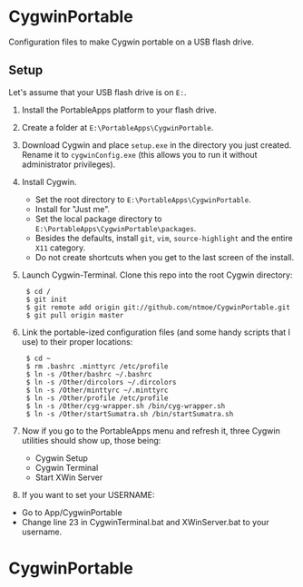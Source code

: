 CygwinPortable
==============

Configuration files to make Cygwin portable on a USB flash drive.

Setup
-----

Let's assume that your USB flash drive is on `E:`.

1. Install the PortableApps platform to your flash drive.

2. Create a folder at `E:\PortableApps\CygwinPortable`.

3. Download Cygwin and place `setup.exe` in the directory you just created. Rename it to `cygwinConfig.exe` (this allows you to run it without administrator privileges).

4. Install Cygwin.
	- Set the root directory to `E:\PortableApps\CygwinPortable`.
	- Install for "Just me".
	- Set the local package directory to `E:\PortableApps\CygwinPortable\packages`.
	- Besides the defaults, install `git`, `vim`, `source-highlight` and the entire `X11` category.
	- Do not create shortcuts when you get to the last screen of the install.

5. Launch Cygwin-Terminal. Clone this repo into the root Cygwin directory:

		$ cd /
		$ git init
		$ git remote add origin git://github.com/ntmoe/CygwinPortable.git
		$ git pull origin master

6. Link the portable-ized configuration files (and some handy scripts that I use) to their proper locations:

		$ cd ~
		$ rm .bashrc .minttyrc /etc/profile
		$ ln -s /Other/bashrc ~/.bashrc
		$ ln -s /Other/dircolors ~/.dircolors
		$ ln -s /Other/minttyrc ~/.minttyrc
		$ ln -s /Other/profile /etc/profile
		$ ln -s /Other/cyg-wrapper.sh /bin/cyg-wrapper.sh
		$ ln -s /Other/startSumatra.sh /bin/startSumatra.sh

7. Now if you go to the PortableApps menu and refresh it, three Cygwin utilities should show up, those being:
	- Cygwin Setup
	- Cygwin Terminal
	- Start XWin Server

8. If you want to set your USERNAME:

  - Go to App/CygwinPortable
  - Change line 23 in CygwinTerminal.bat and XWinServer.bat to your username.

# CygwinPortable
